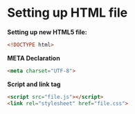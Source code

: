 # Setting up HTML file

**Setting up new HTML5 file:**

```html
<!DOCTYPE html>
```

**META Declaration**

```html
<meta charset="UTF-8">
```

**Script and link tag**

```html
<script src="file.js"></script>
<link rel="stylesheet" href="file.css">
```